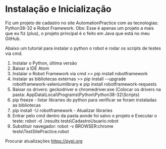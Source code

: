 # Instalação e Inicialização

Fiz um projeto de cadastro no site AutomationPractice com as tecnologias: Python38-32 e Robot Framework. Obs: Esse é apenas um projeto a mais que eu fiz (plus), o projeto principal é o feito em Java que está no meu GitHub. 

Abaixo um tutorial para instalar o python o robot e rodar os scripts de testes via cmd. 


1. Instalar o Python, última versão 
2. Baixar a IDE Atom
3. Instalar o Robot Framework via cmd >> pip install robotframework
4. Instalar as bibliotecas externas >> pip install --upgrade robotframework-seleniumlibrary e pip install robotframework-requests
5. Baixar os drivers: geckodriver e chromedriver.exe (Colocar os drivers na pasta: AppData\Local\Programs\Python\Python38-32\Scripts)
6. pip freeze - listar libraries do python para verificar se foram instaladas as bibliotecas
7. pip install -U robotframework - Atualizar libraries
8. Entrar pelo cmd dentro da pasta aonde foi salvo o projeto e Executar o teste: robot -d .\results tests\CadastroUsuario.robot
9. Substituir navegador: robot -v BROWSER:chrome tests\TestSitePractice.robot


Procurar atualizações
https://pypi.org


